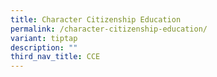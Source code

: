 ```yaml
---
title: Character Citizenship Education
permalink: /character-citizenship-education/
variant: tiptap
description: ""
third_nav_title: CCE
---
```

